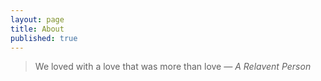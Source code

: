 ```yaml
---
layout: page
title: About
published: true
---
```


  > We loved with a love that was more than love
  <cite>&mdash; A Relavent Person</cite>

